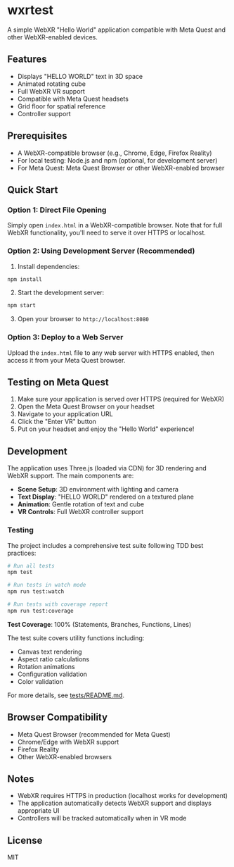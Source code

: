 # wxrtest

A simple WebXR "Hello World" application compatible with Meta Quest and other WebXR-enabled devices.

## Features

- Displays "HELLO WORLD" text in 3D space
- Animated rotating cube
- Full WebXR VR support
- Compatible with Meta Quest headsets
- Grid floor for spatial reference
- Controller support

## Prerequisites

- A WebXR-compatible browser (e.g., Chrome, Edge, Firefox Reality)
- For local testing: Node.js and npm (optional, for development server)
- For Meta Quest: Meta Quest Browser or other WebXR-enabled browser

## Quick Start

### Option 1: Direct File Opening
Simply open `index.html` in a WebXR-compatible browser. Note that for full WebXR functionality, you'll need to serve it over HTTPS or localhost.

### Option 2: Using Development Server (Recommended)

1. Install dependencies:
```bash
npm install
```

2. Start the development server:
```bash
npm start
```

3. Open your browser to `http://localhost:8080`

### Option 3: Deploy to a Web Server
Upload the `index.html` file to any web server with HTTPS enabled, then access it from your Meta Quest browser.

## Testing on Meta Quest

1. Make sure your application is served over HTTPS (required for WebXR)
2. Open the Meta Quest Browser on your headset
3. Navigate to your application URL
4. Click the "Enter VR" button
5. Put on your headset and enjoy the "Hello World" experience!

## Development

The application uses Three.js (loaded via CDN) for 3D rendering and WebXR support. The main components are:

- **Scene Setup**: 3D environment with lighting and camera
- **Text Display**: "HELLO WORLD" rendered on a textured plane
- **Animation**: Gentle rotation of text and cube
- **VR Controls**: Full WebXR controller support

### Testing

The project includes a comprehensive test suite following TDD best practices:

```bash
# Run all tests
npm test

# Run tests in watch mode
npm run test:watch

# Run tests with coverage report
npm run test:coverage
```

**Test Coverage**: 100% (Statements, Branches, Functions, Lines)

The test suite covers utility functions including:
- Canvas text rendering
- Aspect ratio calculations
- Rotation animations
- Configuration validation
- Color validation

For more details, see [tests/README.md](tests/README.md).

## Browser Compatibility

- Meta Quest Browser (recommended for Meta Quest)
- Chrome/Edge with WebXR support
- Firefox Reality
- Other WebXR-enabled browsers

## Notes

- WebXR requires HTTPS in production (localhost works for development)
- The application automatically detects WebXR support and displays appropriate UI
- Controllers will be tracked automatically when in VR mode

## License

MIT